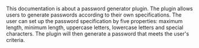 This documentation is about a password generator plugin. The plugin allows users to generate passwords according to
their own specifications. The user can set up the password specification by five properties: maximum length, minimum
length, uppercase letters, lowercase letters and special characters. The plugin will then generate a password that meets
the user's criteria.
